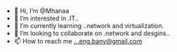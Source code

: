 - 👋 Hi, I’m @Mhanaa
- 👀 I’m interested in .IT..
- 🌱 I’m currently learning ..network and virtualization.
- 💞️ I’m looking to collaborate on .network and desgins..
- 📫 How to reach me ...eng.bany@gmail.com 

<!---
Mhanaa/Mhanaa is a ✨ special ✨ repository because its `README.md` (this file) appears on your GitHub profile.
You can click the Preview link to take a look at your changes.
--->
